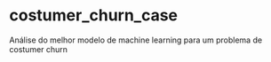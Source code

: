 # costumer_churn_case
Análise do melhor modelo de machine learning para um problema de costumer churn
